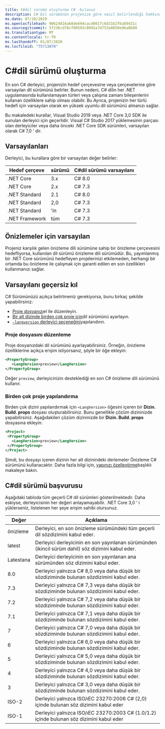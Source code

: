 ```yaml
---
title: C#dil sürümü oluşturma C# -kılavuz
description: C# Dil sürümünün projenize göre nasıl belirlendiği hakkında bilgi edinin ve bunu el ile ayarlayabileceğiniz farklı değerler.
ms.date: 07/10/2019
ms.openlocfilehash: 90624816a68de694cacd0017c6d3162f6a89431c
ms.sourcegitcommit: 5f236cd78cf09593c8945a7d753e0850e96a0b80
ms.translationtype: MT
ms.contentlocale: tr-TR
ms.lasthandoff: 01/07/2020
ms.locfileid: "75713870"
---
```

# <a name="c-language-versioning"></a>C#dil sürümü oluşturma

En son C# derleyici, projenizin hedef çerçevesine veya çerçevelerine göre varsayılan dil sürümünü belirler. Bunun nedeni, C# dilin her .NET uygulamasında kullanılamayan türleri veya çalışma zamanı bileşenlerini kullanan özelliklere sahip olması olabilir. Bu Ayrıca, projenizin her türlü hedefi için varsayılan olarak en yüksek uyumlu dil sürümünü almanızı sağlar.

Bu makaledeki kurallar, Visual Studio 2019 veya .NET Core 3,0 SDK ile sunulan derleyici için geçerlidir. Visual C# Studio 2017 yüklemesinin parçası olan derleyiciler veya daha önceki .NET Core SDK sürümleri, varsayılan olarak C# 7,0 ' dir. 

## <a name="defaults"></a>Varsayılanları

Derleyici, bu kurallara göre bir varsayılan değer belirler:

|Hedef çerçeve|sürümü|C#dil sürümü varsayılanı|
|----------------|-------|---------------------------|
|.NET Core|3.x|C# 8.0|
|.NET Core|2.x|C# 7.3|
|.NET Standard|2.1|C# 8.0|
|.NET Standard|2,0|C# 7.3|
|.NET Standard|'in|C# 7.3|
|.NET Framework|tüm|C# 7.3|

## <a name="default-for-previews"></a>Önizlemeler için varsayılan

Projeniz karşılık gelen önizleme dili sürümüne sahip bir önizleme çerçevesini hedefliyorsa, kullanılan dil sürümü önizleme dili sürümüdür. Bu, yayımlanmış bir .NET Core sürümünü hedefleyen projelerinizi etkilemeden, herhangi bir ortamda bu önizleme ile çalışmak için garanti edilen en son özellikleri kullanmanızı sağlar.

## <a name="override-a-default"></a>Varsayılanı geçersiz kıl

C# Sürümünüzü açıkça belirtmeniz gerekiyorsa, bunu birkaç şekilde yapabilirsiniz:

- [Proje dosyanızı](#edit-the-project-file)el ile düzenleyin.
- [Bir alt dizinde birden çok proje için](#configure-multiple-projects)dil sürümünü ayarlayın.
- [`-langversion` derleyici seçeneğini](compiler-options/langversion-compiler-option.md)yapılandırın.

### <a name="edit-the-project-file"></a>Proje dosyasını düzenleme

Proje dosyanızdaki dil sürümünü ayarlayabilirsiniz. Örneğin, önizleme özelliklerine açıkça erişim istiyorsanız, şöyle bir öğe ekleyin:

```xml
<PropertyGroup>
   <LangVersion>preview</LangVersion>
</PropertyGroup>
```

Değer `preview`, derleyicinizin desteklediği en son C# önizleme dili sürümünü kullanır.

### <a name="configure-multiple-projects"></a>Birden çok proje yapılandırma

Birden çok dizini yapılandırmak için `<LangVersion>` öğesini içeren bir **Dizin. Build. props** dosyası oluşturabilirsiniz. Bunu genellikle çözüm dizininizde yapabilirsiniz. Aşağıdakileri çözüm dizininizde bir **Dizin. Build. props** dosyasına ekleyin:

```xml
<Project>
 <PropertyGroup>
   <LangVersion>preview</LangVersion>
 </PropertyGroup>
</Project>
```

Şimdi, bu dosyayı içeren dizinin her alt dizinindeki derlemeler Önizleme C# sürümünü kullanacaktır. Daha fazla bilgi için, [yapınızı özelleştirme](/visualstudio/msbuild/customize-your-build)başlıklı makaleye bakın.

## <a name="c-language-version-reference"></a>C#dil sürümü başvurusu

Aşağıdaki tabloda tüm geçerli C# dil sürümleri gösterilmektedir. Daha eskiyse, derleyicisinin her değeri anlayamayabilir. .NET Core 3,0 ' i yüklerseniz, listelenen her şeye erişim sahibi olursunuz.

|Değer|Açıklama|
|------------|-------------|
|önizleme|Derleyici, en son önizleme sürümündeki tüm geçerli dil sözdizimini kabul eder.|
|latest|Derleyici derleyicinin en son yayınlanan sürümünden (ikincil sürüm dahil) söz dizimini kabul eder.|
|Latestana|Derleyici derleyicinin en son yayınlanan ana sürümünden söz dizimini kabul eder.|
|8.0|Derleyici yalnızca C# 8,0 veya daha düşük bir sözdiziminde bulunan sözdizimini kabul eder.|
|7.3|Derleyici yalnızca C# 7,3 veya daha düşük bir sözdiziminde bulunan sözdizimini kabul eder.|
|7.2|Derleyici yalnızca C# 7,2 veya daha düşük bir sözdiziminde bulunan sözdizimini kabul eder.|
|7.1|Derleyici yalnızca C# 7,1 veya daha düşük bir sözdiziminde bulunan sözdizimini kabul eder.|
|7|Derleyici yalnızca C# 7,0 veya daha düşük bir sözdiziminde bulunan sözdizimini kabul eder.|
|6|Derleyici yalnızca C# 6,0 veya daha düşük bir sözdiziminde bulunan sözdizimini kabul eder.|
|5|Derleyici yalnızca C# 5,0 veya daha düşük bir sözdiziminde bulunan sözdizimini kabul eder.|
|4|Derleyici yalnızca C# 4,0 veya daha düşük bir sözdiziminde bulunan sözdizimini kabul eder.|
|3|Derleyici yalnızca C# 3,0 veya daha düşük bir sözdiziminde bulunan sözdizimini kabul eder.|
|ISO-2|Derleyici yalnızca ISO/ıEC 23270:2006 C# (2,0) içinde bulunan söz dizimini kabul eder |
|ISO-1|Derleyici yalnızca ISO/ıEC 23270:2003 C# (1.0/1.2) içinde bulunan söz dizimini kabul eder |
